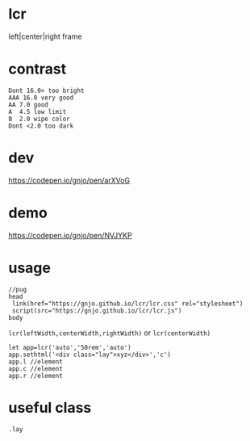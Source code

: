 # lcr
left|center|right frame
# contrast
```
Dont 16.0> too bright
AAA 16.0 very good
AA 7.0 good
A  4.5 low limit
B  2.0 wipe color
Dont <2.0 too dark
```
# dev
https://codepen.io/gnjo/pen/arXVoG
# demo
https://codepen.io/gnjo/pen/NVJYKP
# usage
```
//pug
head
 link(href="https://gnjo.github.io/lcr/lcr.css" rel="stylesheet")
 script(src="https://gnjo.github.io/lcr/lcr.js")
body
```
```lcr(leftWidth,centerWidth,rightWidth)``` or ```lcr(centerWidth)```
```
let app=lcr('auto','50rem','auto')
app.sethtml('<div class="lay">xyz</div>','c')
app.l //element
app.c //element
app.r //element

```
# useful class
```
.lay
```
